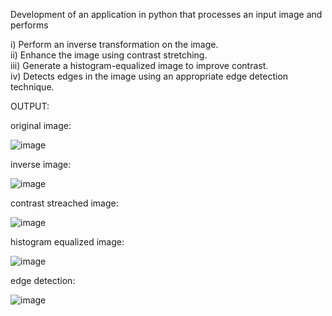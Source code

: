 Development of an application in python that processes an input image and performs

i) Perform an inverse transformation on the image.<br>
ii) Enhance the image using contrast stretching.<br>
iii) Generate a histogram-equalized image to improve contrast.<br>
iv) Detects edges in the image using an appropriate edge detection technique.

OUTPUT:

original image:

![image](https://github.com/user-attachments/assets/2cc4ca6a-fca2-4ec3-be7d-b05d48f12aa3)

inverse image:

![image](https://github.com/user-attachments/assets/ac28a2cd-4109-4a26-b047-2fcf4f21ffb0)

contrast streached image:

![image](https://github.com/user-attachments/assets/c0cde6ee-10f3-4974-b707-a8664557ab42)

histogram equalized image:

![image](https://github.com/user-attachments/assets/9470da75-9d95-4707-ab0e-b45b4e30e229)

edge detection:

![image](https://github.com/user-attachments/assets/0084143c-4217-40cd-b258-6a84cc5092e5)
